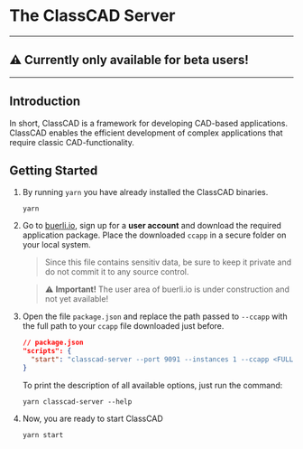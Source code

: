 # The ClassCAD Server

---

## ⚠️ Currently only available for beta users!

---

## Introduction

In short, ClassCAD is a framework for developing CAD-based applications. ClassCAD enables the efficient development of complex applications that require classic CAD-functionality.

## Getting Started

1. By running `yarn` you have already installed the ClassCAD binaries.

   ```
   yarn
   ```

1. Go to [buerli.io](https://buerli.io), sign up for a **user account** and download the required application package. Place the downloaded `ccapp` in a secure folder on your local system.

   > Since this file contains sensitiv data, be sure to keep it private and do not commit it to any source control.

   > ⚠️ **Important!** The user area of buerli.io is under construction and not yet available!

1. Open the file `package.json` and replace the path passed to `--ccapp` with the full path to your `ccapp` file downloaded just before.

   ```json
   // package.json
   "scripts": {
     "start": "classcad-server --port 9091 --instances 1 --ccapp <FULL PATH TO CCAPP FILE>"
   }
   ```

   To print the description of all available options, just run the command:

   ```
   yarn classcad-server --help
   ```

1. Now, you are ready to start ClassCAD

   ```
   yarn start
   ```
